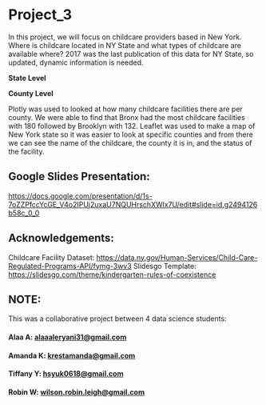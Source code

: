 # Project_3

In this project, we will focus on childcare providers based in New York.  Where is childcare located in NY State and what types of childcare are available where?  2017 was the last publication of this data for NY State, so updated, dynamic information is needed.

**State Level**


**County Level**

Plotly was used to looked at how many childcare facilities there are per county. We were able to find that Bronx had the most childcare facilities with 180 followed by Brooklyn with 132. 
Leaflet was used to make a map of New York state so it was easier to look at specific counties and from there we can see the name of the childcare, the county it is in, and the status of the facility. 



## **Google Slides Presentation:**
https://docs.google.com/presentation/d/1s-7oZZPfccYcGE_V4o2IPUj2uxaU7NQUHrschXWlx7U/edit#slide=id.g2494126b58c_0_0

## **Acknowledgements:**

Childcare Facility Dataset: https://data.ny.gov/Human-Services/Child-Care-Regulated-Programs-API/fymg-3wv3
Slidesgo Template: https://slidesgo.com/theme/kindergarten-rules-of-coexistence




## NOTE:
This was a collaborative project between 4 data science students:
#### Alaa A: alaaaleryani31@gmail.com
#### Amanda K: krestamanda@gmail.com
#### Tiffany Y: hsyuk0618@gmail.com
#### Robin W: wilson.robin.leigh@gmail.com

